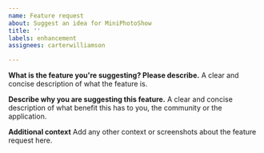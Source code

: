 ```yaml
---
name: Feature request
about: Suggest an idea for MiniPhotoShow
title: ''
labels: enhancement
assignees: carterwilliamson

---
```


**What is the feature you're suggesting? Please describe.**
A clear and concise description of what the feature is.

**Describe why  you are suggesting this feature.**
A clear and concise description of what benefit this has to you, the community or the application.

**Additional context**
Add any other context or screenshots about the feature request here.
